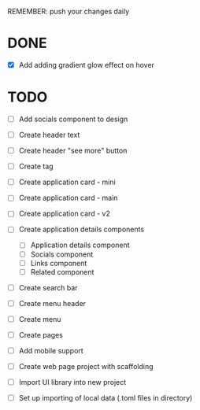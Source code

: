 REMEMBER: push your changes daily

# DONE
- [x] Add adding gradient glow effect on hover

# TODO
- [ ] Add socials component to design

- [ ] Create header text
- [ ] Create header "see more" button
- [ ] Create tag
- [ ] Create application card - mini
- [ ] Create application card - main
- [ ] Create application card - v2

- [ ] Create application details components
    - [ ] Application details component
    - [ ] Socials component
    - [ ] Links component
    - [ ] Related component

- [ ] Create search bar
- [ ] Create menu header
- [ ] Create menu 
- [ ] Create pages

- [ ] Add mobile support
- [ ] Create web page project with scaffolding
- [ ] Import UI library into new project
- [ ] Set up importing of local data (.toml files in directory)